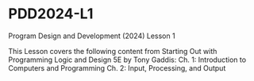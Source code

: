 # PDD2024-L1
Program Design and Development (2024) Lesson 1

This Lesson covers the following content from Starting Out with Programming Logic and Design 5E by Tony Gaddis:
  Ch. 1: Introduction to Computers and Programming
  Ch. 2: Input, Processing, and Output
